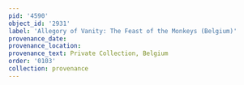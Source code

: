 ```yaml
---
pid: '4590'
object_id: '2931'
label: 'Allegory of Vanity: The Feast of the Monkeys (Belgium)'
provenance_date:
provenance_location:
provenance_text: Private Collection, Belgium
order: '0103'
collection: provenance
---
```

